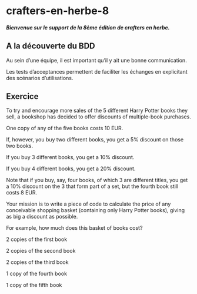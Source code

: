 # crafters-en-herbe-8
##### Bienvenue sur le support de la 8ème édition de crafters en herbe.

## A la découverte du BDD

Au sein d’une équipe, il est important qu’il y ait une bonne communication.

Les tests d’acceptances permettent de faciliter les échanges en explicitant des scénarios d’utilisations.


## Exercice
To try and encourage more sales of the 5 different Harry Potter books they sell, a bookshop has decided to offer discounts of multiple-book purchases.

One copy of any of the five books costs 10 EUR.

If, however, you buy two different books, you get a 5% discount on those two books.

If you buy 3 different books, you get a 10% discount.

If you buy 4 different books, you get a 20% discount.

Note that if you buy, say, four books, of which 3 are different titles, you get a 10% discount on the 3 that form part of a set, but the fourth book still costs 8 EUR.

Your mission is to write a piece of code to calculate the price of any conceivable shopping basket (containing only Harry Potter books), giving as big a discount as possible.

For example, how much does this basket of books cost?

2 copies of the first book

2 copies of the second book

2 copies of the third book

1 copy of the fourth book

1 copy of the fifth book

